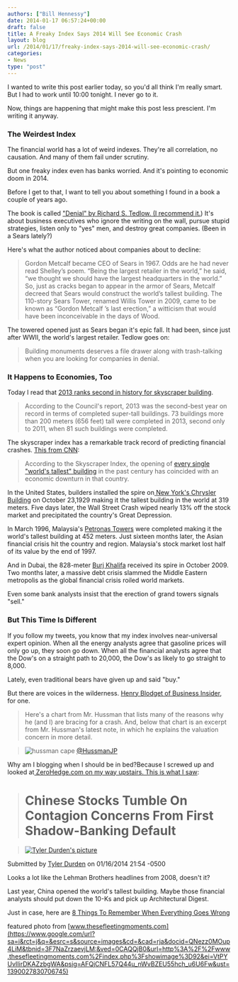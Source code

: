 ```yaml
---
authors: ["Bill Hennessy"]
date: 2014-01-17 06:57:24+00:00
draft: false
title: A Freaky Index Says 2014 Will See Economic Crash
layout: blog
url: /2014/01/17/freaky-index-says-2014-will-see-economic-crash/
categories:
- News
type: "post"
---
```


I wanted to write this post earlier today, so you'd all think I'm really smart. But I had to work until 10:00 tonight. I never go to it.

Now, things are happening that might make this post less prescient. I'm writing it anyway.


### The Weirdest Index


The financial world has a lot of weird indexes. They're all correlation, no causation. And many of them fail under scrutiny.

But one freaky index even has banks worried. And it's pointing to economic doom in 2014.

Before I get to that, I want to tell you about something I found in a book a couple of years ago.

The book is called ["Denial" by Richard S. Tedlow. (I recommend it.](https://www.amazon.com/Denial-Self-Deception-False-Beliefs-Origins-ebook/dp/B00A2CF28Q/?s=books&ie=UTF8&qid=1389940061&sr=1-3&keywords=Denial)) It's about business executives who ignore the writing on the wall, pursue stupid strategies, listen only to "yes" men, and destroy great companies. (Been in a Sears lately?)

Here's what the author noticed about companies about to decline:


> Gordon Metcalf became CEO of Sears in 1967. Odds are he had never read Shelley’s poem. “Being the largest retailer in the world,” he said, “we thought we should have the largest headquarters in the world.” So, just as cracks began to appear in the armor of Sears, Metcalf decreed that Sears would construct the world’s tallest building. The 110-story Sears Tower, renamed Willis Tower in 2009, came to be known as “Gordon Metcalf ’s last erection,” a witticism that would have been inconceivable in the days of Wood.


The towered opened just as Sears began it's epic fall. It had been, since just after WWII, the world's largest retailer. Tedlow goes on:


> Building monuments deserves a file drawer along with trash-talking when you are looking for companies in denial.




### It Happens to Economies, Too


Today I read that [2013 ranks second in history for skyscraper building](https://www.businessinsider.com/2013-was-a-remarkable-year-for-skyscrapers-2014-1).


> According to the Council's report, 2013 was the second-best year on record in terms of completed super-tall buildings. 73 buildings more than 200 meters (656 feet) tall were completed in 2013, second only to 2011, when 81 such buildings were completed.


The skyscraper index has a remarkable track record of predicting financial crashes. [This from CNN](https://edition.cnn.com/2013/08/05/business/china-sky-city-skyscraper-index/index.html):


> According to the Skyscraper Index, the opening of [every single "world's tallest" building](https://www.cnn.com/2010/WORLD/asiapcf/01/08/skyscrapers.rise.markets.fall/index.html) in the past century has coincided with an economic downturn in that country.

In the United States, builders installed the spire on[ New York's Chrysler Building](https://www.emporis.com/statistics/worlds-tallest-buildings) on October 23,1929 making it the tallest building in the world at 319 meters. Five days later, the Wall Street Crash wiped nearly 13% off the stock market and precipitated the country's Great Depression.

In March 1996, Malaysia's [Petronas Towers](https://www.emporis.com/statistics/worlds-tallest-buildings) were completed making it the world's tallest building at 452 meters. Just sixteen months later, the Asian financial crisis hit the country and region. Malaysia's stock market lost half of its value by the end of 1997.

And in Dubai, the 828-meter [Burj Khalifa](https://www.emporis.com/statistics/worlds-tallest-buildings) received its spire in October 2009. Two months later, a massive debt crisis slammed the Middle Eastern metropolis as the global financial crisis roiled world markets.


Even some bank analysts insist that the erection of grand towers signals "sell."


### But This Time Is Different


If you follow my tweets, you know that my index involves near-universal expert opinion. When all the energy analysts agree that gasoline prices will only go up, they soon go down. When all the financial analysts agree that the Dow's on a straight path to 20,000, the Dow's as likely to go straight to 8,000.

Lately, even traditional bears have given up and said "buy."

But there are voices in the wilderness. [Henry Blodget of Business Insider](https://www.businessinsider.com/be-prepared-for-stocks-to-crash-2013-11), for one.


> Here's a chart from Mr. Hussman that lists many of the reasons why he (and I) are bracing for a crash. And, below that chart is an excerpt from Mr. Hussman's latest note, in which he explains the valuation concern in more detail.

> 
> ![hussman cape](https://static3.businessinsider.com/image/527e2ae96bb3f7da55c15376-1200-1035/byj8yifcuaezopr.png%20large.png)
[@HussmanJP](https://twitter.com/hussmanjp/status/398846065404694528/photo/1/large)
> 
> 










Why am I blogging when I should be in bed?Because I screwed up and looked at[ ZeroHedge.com on my way upstairs. This is what I saw](https://www.zerohedge.com/news/2014-01-16/chinese-stocks-tumble-contagion-concerns-first-shadow-banking-default):


> 

> 
> # Chinese Stocks Tumble On Contagion Concerns From First Shadow-Banking Default
> 
> 

> 
> [![Tyler Durden's picture](https://www.zerohedge.com/sites/default/files/pictures/picture-5.jpg)
](https://www.zerohedge.com/users/tyler-durden)
> 
> 
Submitted by [Tyler Durden](https://www.zerohedge.com/users/tyler-durden) on 01/16/2014 21:54 -0500


Looks a lot like the Lehman Brothers headlines from 2008, doesn't it?

Last year, China opened the world's tallest building. Maybe those financial analysts should put down the 10-Ks and pick up Architectural Digest.

Just in case, here are [8 Things To Remember When Everything Goes Wrong](https://www.marcandangel.com/2014/01/08/8-things-to-remember-when-everything-goes-wrong/)

featured photo from [www.thesefleetingmoments.com](https://www.google.com/url?sa=i&rct=j&q=&esrc=s&source=images&cd=&cad=rja&docid=QNezz0MOup4LiM&tbnid=3F7NaZrzaevjLM:&ved=0CAQQjB0&url=http%3A%2F%2Fwww.thesefleetingmoments.com%2Findex.php%3Fshowimage%3D92&ei=VtPYUvIIirDKAZzbgWA&psig=AFQjCNFL57Q44u_nWvBZEU55hch_u6U6Fw&ust=1390027830706745)


